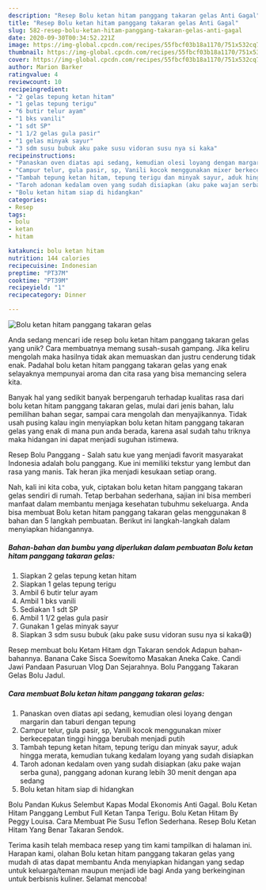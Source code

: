 ```yaml
---
description: "Resep Bolu ketan hitam panggang takaran gelas Anti Gagal"
title: "Resep Bolu ketan hitam panggang takaran gelas Anti Gagal"
slug: 582-resep-bolu-ketan-hitam-panggang-takaran-gelas-anti-gagal
date: 2020-09-30T00:34:52.221Z
image: https://img-global.cpcdn.com/recipes/55fbcf03b18a1170/751x532cq70/bolu-ketan-hitam-panggang-takaran-gelas-foto-resep-utama.jpg
thumbnail: https://img-global.cpcdn.com/recipes/55fbcf03b18a1170/751x532cq70/bolu-ketan-hitam-panggang-takaran-gelas-foto-resep-utama.jpg
cover: https://img-global.cpcdn.com/recipes/55fbcf03b18a1170/751x532cq70/bolu-ketan-hitam-panggang-takaran-gelas-foto-resep-utama.jpg
author: Marion Barker
ratingvalue: 4
reviewcount: 10
recipeingredient:
- "2 gelas tepung ketan hitam"
- "1 gelas tepung terigu"
- "6 butir telur ayam"
- "1 bks vanili"
- "1 sdt SP"
- "1 1/2 gelas gula pasir"
- "1 gelas minyak sayur"
- "3 sdm susu bubuk aku pake susu vidoran susu nya si kaka"
recipeinstructions:
- "Panaskan oven diatas api sedang, kemudian olesi loyang dengan margarin dan taburi dengan tepung"
- "Campur telur, gula pasir, sp, Vanili kocok menggunakan mixer berkecepatan tinggi hingga berubah menjadi putih"
- "Tambah tepung ketan hitam, tepung terigu dan minyak sayur, aduk hingga merata, kemudian tukang kedalam loyang yang sudah disiapkan"
- "Taroh adonan kedalam oven yang sudah disiapkan (aku pake wajan serba guna), panggang adonan kurang lebih 30 menit dengan apa sedang"
- "Bolu ketan hitam siap di hidangkan"
categories:
- Resep
tags:
- bolu
- ketan
- hitam

katakunci: bolu ketan hitam 
nutrition: 144 calories
recipecuisine: Indonesian
preptime: "PT37M"
cooktime: "PT39M"
recipeyield: "1"
recipecategory: Dinner

---
```



![Bolu ketan hitam panggang takaran gelas](https://img-global.cpcdn.com/recipes/55fbcf03b18a1170/751x532cq70/bolu-ketan-hitam-panggang-takaran-gelas-foto-resep-utama.jpg)

Anda sedang mencari ide resep bolu ketan hitam panggang takaran gelas yang unik? Cara membuatnya memang susah-susah gampang. Jika keliru mengolah maka hasilnya tidak akan memuaskan dan justru cenderung tidak enak. Padahal bolu ketan hitam panggang takaran gelas yang enak selayaknya mempunyai aroma dan cita rasa yang bisa memancing selera kita.

Banyak hal yang sedikit banyak berpengaruh terhadap kualitas rasa dari bolu ketan hitam panggang takaran gelas, mulai dari jenis bahan, lalu pemilihan bahan segar, sampai cara mengolah dan menyajikannya. Tidak usah pusing kalau ingin menyiapkan bolu ketan hitam panggang takaran gelas yang enak di mana pun anda berada, karena asal sudah tahu triknya maka hidangan ini dapat menjadi suguhan istimewa.

Resep Bolu Panggang - Salah satu kue yang menjadi favorit masyarakat Indonesia adalah bolu panggang. Kue ini memiliki tekstur yang lembut dan rasa yang manis. Tak heran jika menjadi kesukaan setiap orang.


Nah, kali ini kita coba, yuk, ciptakan bolu ketan hitam panggang takaran gelas sendiri di rumah. Tetap berbahan sederhana, sajian ini bisa memberi manfaat dalam membantu menjaga kesehatan tubuhmu sekeluarga. Anda bisa membuat Bolu ketan hitam panggang takaran gelas menggunakan 8 bahan dan 5 langkah pembuatan. Berikut ini langkah-langkah dalam menyiapkan hidangannya.

<!--inarticleads1-->

##### Bahan-bahan dan bumbu yang diperlukan dalam pembuatan Bolu ketan hitam panggang takaran gelas:

1. Siapkan 2 gelas tepung ketan hitam
1. Siapkan 1 gelas tepung terigu
1. Ambil 6 butir telur ayam
1. Ambil 1 bks vanili
1. Sediakan 1 sdt SP
1. Ambil 1 1/2 gelas gula pasir
1. Gunakan 1 gelas minyak sayur
1. Siapkan 3 sdm susu bubuk (aku pake susu vidoran susu nya si kaka😅)


Resep membuat bolu Ketam Hitam dgn Takaran sendok Adapun bahan-bahannya. Banana Cake Sisca Soewitomo Masakan Aneka Cake. Candi Jawi Pandaan Pasuruan Vlog Dan Sejarahnya. Bolu Panggang Takaran Gelas Bolu Jadul. 

<!--inarticleads2-->

##### Cara membuat Bolu ketan hitam panggang takaran gelas:

1. Panaskan oven diatas api sedang, kemudian olesi loyang dengan margarin dan taburi dengan tepung
1. Campur telur, gula pasir, sp, Vanili kocok menggunakan mixer berkecepatan tinggi hingga berubah menjadi putih
1. Tambah tepung ketan hitam, tepung terigu dan minyak sayur, aduk hingga merata, kemudian tukang kedalam loyang yang sudah disiapkan
1. Taroh adonan kedalam oven yang sudah disiapkan (aku pake wajan serba guna), panggang adonan kurang lebih 30 menit dengan apa sedang
1. Bolu ketan hitam siap di hidangkan


Bolu Pandan Kukus Selembut Kapas Modal Ekonomis Anti Gagal. Bolu Ketan Hitam Panggang Lembut Full Ketan Tanpa Terigu. Bolu Ketan Hitam By Peggy Louisa. Cara Membuat Pie Susu Teflon Sederhana. Resep Bolu Ketan Hitam Yang Benar Takaran Sendok. 

Terima kasih telah membaca resep yang tim kami tampilkan di halaman ini. Harapan kami, olahan Bolu ketan hitam panggang takaran gelas yang mudah di atas dapat membantu Anda menyiapkan hidangan yang sedap untuk keluarga/teman maupun menjadi ide bagi Anda yang berkeinginan untuk berbisnis kuliner. Selamat mencoba!
